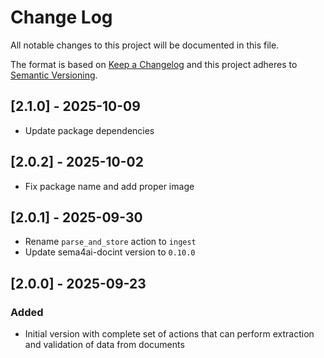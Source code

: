# Change Log

All notable changes to this project will be documented in this file.

The format is based on [Keep a Changelog](https://keepachangelog.com/)
and this project adheres to [Semantic Versioning](https://semver.org/).

## [2.1.0] - 2025-10-09

- Update package dependencies

## [2.0.2] - 2025-10-02

- Fix package name and add proper image

## [2.0.1] - 2025-09-30

- Rename `parse_and_store` action to `ingest`
- Update sema4ai-docint version to `0.10.0`

## [2.0.0] - 2025-09-23

### Added

- Initial version with complete set of actions that can perform extraction and validation of data from documents
